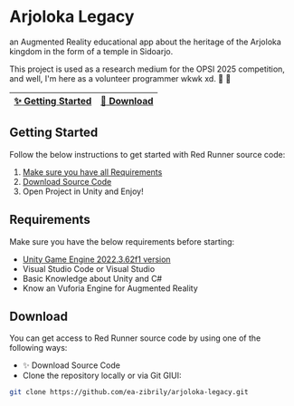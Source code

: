 # Arjoloka Legacy
an Augmented Reality educational app about the heritage of the Arjoloka kingdom in the form of a temple in Sidoarjo.

This project is used as a research medium for the OPSI 2025 competition, and well, I'm here as a volunteer programmer wkwk xd. :clap: :tada:

| [:sparkles: Getting Started](#getting-started) | [:rocket: Download](#download) |
| --------------- | --------------- |
## Getting Started

Follow the below instructions to get started with Red Runner source code:

1. [Make sure you have all Requirements](#requirements)
2. [Download Source Code](#download)
3. Open Project in Unity and Enjoy!

## Requirements

Make sure you have the below requirements before starting:

- [Unity Game Engine 2022.3.62f1 version ]([https://unity3d.com](https://unity.com/releases/editor/qa/lts-releases))
- Visual Studio Code or Visual Studio
- Basic Knowledge about Unity and C#
- Know an Vuforia Engine for Augmented Reality

## Download

You can get access to Red Runner source code by using one of the following ways:

- :sparkles: Download Source Code
- Clone the repository locally or via Git GIUI:

```bash
git clone https://github.com/ea-zibrily/arjoloka-legacy.git
```
